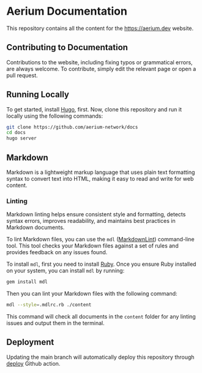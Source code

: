 # Aerium Documentation

This repository contains all the content for the https://aerium.dev website.

## Contributing to Documentation

Contributions to the website, including fixing typos or grammatical errors, are always welcome.
To contribute, simply edit the relevant page or open a pull request.

## Running Locally

To get started, install [Hugo](https://gohugo.io/installation/), first.
Now, clone this repository and run it locally using the following commands:

```zsh
git clone https://github.com/aerium-network/docs
cd docs
hugo server
```

## Markdown

Markdown is a lightweight markup language that uses plain text formatting syntax to convert text into HTML,
making it easy to read and write for web content.

### Linting

Markdown linting helps ensure consistent style and formatting, detects syntax errors, improves readability,
and maintains best practices in Markdown documents.

To lint Markdown files, you can use the `mdl` ([MarkdownLint](https://github.com/DavidAnson/markdownlint)) command-line tool.
This tool checks your Markdown files against a set of rules and provides feedback on any issues found.

To install `mdl`, first you need to install [Ruby](https://www.ruby-lang.org/en/documentation/installation/).
Once you ensure Ruby installed on your system, you can install `mdl` by running:

```sh
gem install mdl
```

Then you can lint your Markdown files with the following command:

```sh
mdl --style=.mdlrc.rb ./content
```

This command will check all documents in the `content` folder for any linting issues and output them in the terminal.

## Deployment

Updating the main branch will automatically deploy this repository through [deploy](.github/workflows/deploy.yml) Github action.
